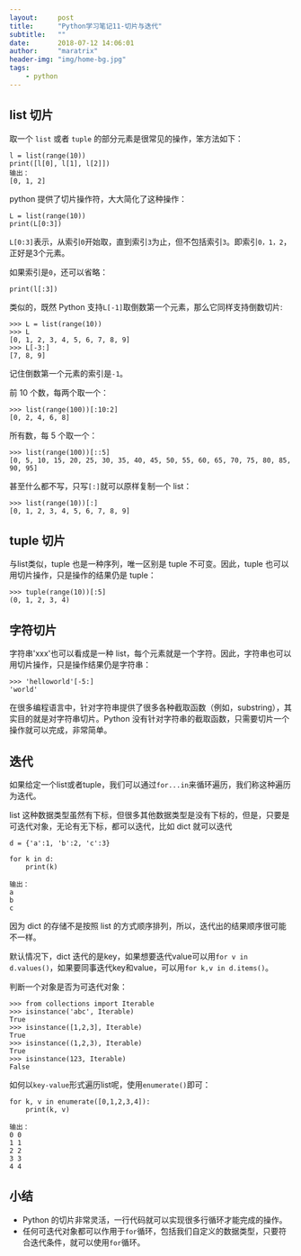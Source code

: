 ```yaml
---
layout:     post
title:      "Python学习笔记11-切片与迭代"
subtitle:   ""
date:       2018-07-12 14:06:01
author:     "maratrix"
header-img: "img/home-bg.jpg"
tags:
    - python
---
```


## list 切片

取一个 `list` 或者 `tuple` 的部分元素是很常见的操作，笨方法如下：

```
l = list(range(10))
print([l[0], l[1], l[2]])
输出：
[0, 1, 2]
```

python 提供了切片操作符，大大简化了这种操作：

```
L = list(range(10))
print(L[0:3])
```

`L[0:3]`表示，从索引`0`开始取，直到索引`3`为止，但不包括索引`3`。即索引`0，1，2`，正好是3个元素。

如果索引是`0`，还可以省略：

```
print(l[:3])
```

类似的，既然 Python 支持`L[-1]`取倒数第一个元素，那么它同样支持倒数切片:

```
>>> L = list(range(10))
>>> L
[0, 1, 2, 3, 4, 5, 6, 7, 8, 9]
>>> L[-3:]
[7, 8, 9]
```

记住倒数第一个元素的索引是`-1`。

前 10 个数，每两个取一个：

```
>>> list(range(100))[:10:2]
[0, 2, 4, 6, 8]
```

所有数，每 5 个取一个：

```
>>> list(range(100))[::5]
[0, 5, 10, 15, 20, 25, 30, 35, 40, 45, 50, 55, 60, 65, 70, 75, 80, 85, 90, 95]
```

甚至什么都不写，只写`[:]`就可以原样复制一个 list：

```
>>> list(range(10))[:]
[0, 1, 2, 3, 4, 5, 6, 7, 8, 9]
```

## tuple 切片

与list类似，tuple 也是一种序列，唯一区别是 tuple 不可变。因此，tuple 也可以用切片操作，只是操作的结果仍是 tuple：

```
>>> tuple(range(10))[:5]
(0, 1, 2, 3, 4)
```

## 字符切片

字符串'xxx'也可以看成是一种 list，每个元素就是一个字符。因此，字符串也可以用切片操作，只是操作结果仍是字符串：

```
>>> 'helloworld'[-5:]
'world'
```

在很多编程语言中，针对字符串提供了很多各种截取函数（例如，substring），其实目的就是对字符串切片。Python 没有针对字符串的截取函数，只需要切片一个操作就可以完成，非常简单。


## 迭代

如果给定一个list或者tuple，我们可以通过`for...in`来循环遍历，我们称这种遍历为迭代。

list 这种数据类型虽然有下标，但很多其他数据类型是没有下标的，但是，只要是可迭代对象，无论有无下标，都可以迭代，比如 dict 就可以迭代

```
d = {'a':1, 'b':2, 'c':3}

for k in d:
    print(k)

输出：
a
b
c
```

因为 dict 的存储不是按照 list 的方式顺序排列，所以，迭代出的结果顺序很可能不一样。

默认情况下，dict 迭代的是key，如果想要迭代value可以用`for v in d.values()`，如果要同事迭代key和value，可以用`for k,v in d.items()`。

判断一个对象是否为可迭代对象：

```
>>> from collections import Iterable
>>> isinstance('abc', Iterable)
True
>>> isinstance([1,2,3], Iterable)
True
>>> isinstance((1,2,3), Iterable)
True
>>> isinstance(123, Iterable)
False
```

如何以`key-value`形式遍历list呢，使用`enumerate()`即可：

```
for k, v in enumerate([0,1,2,3,4]):
    print(k, v)

输出：
0 0
1 1
2 2
3 3
4 4
```

## 小结

- Python 的切片非常灵活，一行代码就可以实现很多行循环才能完成的操作。
- 任何可迭代对象都可以作用于`for`循环，包括我们自定义的数据类型，只要符合迭代条件，就可以使用`for`循环。